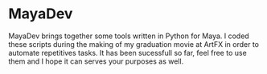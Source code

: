 MayaDev
=======

MayaDev brings together some tools written in Python for Maya.
I coded these scripts during the making of my graduation movie at ArtFX in order to automate repetitives tasks.
It has been sucessfull so far, feel free to use them and I hope it can serves your purposes as well.
